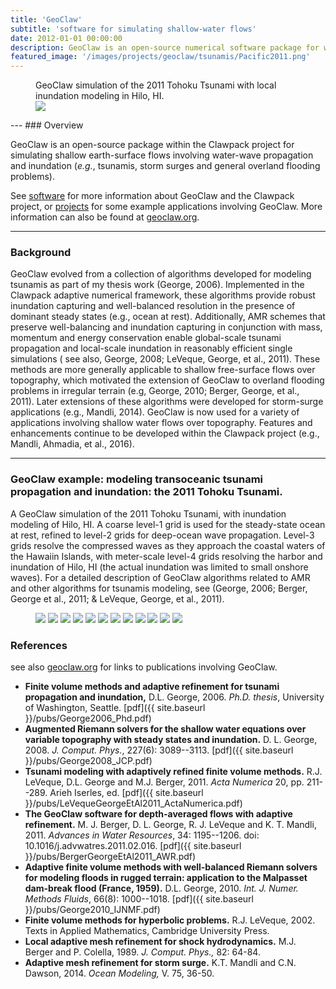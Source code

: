```yaml
---
title: 'GeoClaw'
subtitle: 'software for simulating shallow-water flows'
date: 2012-01-01 00:00:00
description: GeoClaw is an open-source numerical software package for water-wave propagation and inundation (tsunamis, storm surges, overland flooding).
featured_image: '/images/projects/geoclaw/tsunamis/Pacific2011.png'
---
```


<figure>
<figcaption> GeoClaw simulation of the 2011 Tohoku Tsunami with local inundation modeling in Hilo, HI.</figcaption>
<div class="gallery" data-columns="1">
    <img src="{{ site.baseurl }}/images/projects/geoclaw/tsunamis/honshu2hilo.gif">
</div>
</figure>
---
### Overview

GeoClaw is an open-source package within the Clawpack project for simulating shallow earth-surface flows involving water-wave propagation and inundation (*e.g.*, tsunamis, storm surges and general overland flooding problems).

See [software](/software/) for more information about GeoClaw and the Clawpack project, or [projects](/projects/) for some example applications involving GeoClaw. More information can also be found at [geoclaw.org](http://www.geoclaw.org).

---
### Background

GeoClaw evolved from a collection of algorithms developed for modeling tsunamis as part of my thesis work (George, 2006). Implemented in the Clawpack adaptive numerical framework, these algorithms provide robust inundation capturing and well-balanced resolution in the presence of dominant steady states (e.g., ocean at rest). Additionally, AMR schemes that preserve well-balancing and inundation capturing in conjunction with mass, momentum and energy conservation enable global-scale tsunami propagation and local-scale inundation in reasonably efficient single simulations ( see also, George, 2008; LeVeque, George, et al., 2011). These methods are more generally applicable to shallow free-surface flows over topography, which motivated the extension of GeoClaw to overland flooding problems in irregular terrain (e.g, George, 2010; Berger, George, et al., 2011). Later extensions of these algorithms were developed for storm-surge applications (e.g., Mandli, 2014). GeoClaw is now used for a variety of applications involving shallow water flows over topography. Features and enhancements continue to be developed within the Clawpack project (e.g., Mandli, Ahmadia, et al., 2016). 

---
### GeoClaw example: modeling transoceanic tsunami propagation and inundation: the 2011 Tohoku Tsunami.

A GeoClaw simulation of the 2011 Tohoku Tsunami, with inundation modeling of Hilo, HI. A coarse level-1 grid is used for the steady-state ocean at rest, refined to level-2 grids for deep-ocean wave propagation. Level-3 grids resolve the compressed waves as they approach the coastal waters of the Hawaiin Islands, with meter-scale level-4 grids resolving the harbor and inundation of Hilo, HI (the actual inundation was limited to small onshore waves). For a detailed description of GeoClaw algorithms related to AMR and other algorithms for tsunamis modeling, see (George, 2006; Berger, George et al., 2011; & LeVeque, George, et al., 2011).

<figure>
<div class="gallery" data-columns="3">
	<img src="/images/projects/geoclaw/tsunamis/frame00000.png">
	<img src="/images/projects/geoclaw/tsunamis/frame00001.png">
	<img src="/images/projects/geoclaw/tsunamis/frame00010.png">
	<img src="/images/projects/geoclaw/tsunamis/frame00030.png">
	<img src="/images/projects/geoclaw/tsunamis/frame00040.png">
	<img src="/images/projects/geoclaw/tsunamis/frame00045.png">
	<img src="/images/projects/geoclaw/tsunamis/frame00050.png">
	<img src="/images/projects/geoclaw/tsunamis/frame00058.png">
	<img src="/images/projects/geoclaw/tsunamis/frame00062.png">
	<img src="/images/projects/geoclaw/tsunamis/frame00064.png">
	<img src="/images/projects/geoclaw/tsunamis/frame00066.png">
	<img src="/images/projects/geoclaw/tsunamis/frame00075.png">
</div>
</figure>

### References

see also [geoclaw.org](http://www.geoclaw.org) for links to publications involving GeoClaw.

* **Finite volume methods and adaptive refinement for tsunami propagation and inundation,** D.L. George, 2006. *Ph.D. thesis*, University of Washington, Seattle. [pdf]({{ site.baseurl }}/pubs/George2006_Phd.pdf)
* **Augmented Riemann solvers for the shallow water equations over variable topography with steady states and inundation.** D. L. George, 2008. *J. Comput. Phys.*, 227(6): 3089--3113. [pdf]({{ site.baseurl }}/pubs/George2008_JCP.pdf)
* **Tsunami modeling with adaptively refined finite volume methods.** R.J. LeVeque, D.L. George and M.J. Berger, 2011. *Acta Numerica* 20, pp. 211--289. Arieh Iserles, ed. [pdf]({{ site.baseurl }}/pubs/LeVequeGeorgeEtAl2011_ActaNumerica.pdf)
* **The GeoClaw software for depth-averaged flows with adaptive refinement.**  M. J. Berger, D. L. George, R. J. LeVeque and K. T. Mandli, 2011. *Advances in Water Resources*, 34: 1195--1206. doi: 10.1016/j.advwatres.2011.02.016. [pdf]({{ site.baseurl }}/pubs/BergerGeorgeEtAl2011_AWR.pdf)
* **Adaptive finite volume methods with well-balanced Riemann solvers for modeling floods in rugged terrain: application to the Malpasset dam-break flood (France, 1959).** D.L. George, 2010. *Int. J. Numer. Methods Fluids*, 66(8): 1000--1018. [pdf]({{ site.baseurl }}/pubs/George2010_IJNMF.pdf)
* **Finite volume methods for hyperbolic problems.** R.J. LeVeque, 2002. Texts in Applied Mathematics, Cambridge University Press.
* **Local adaptive mesh refinement for shock hydrodynamics.** M.J. Berger and P. Colella, 1989. *J. Comput. Phys.,* 82: 64-84.
* **Adaptive mesh refinement for storm surge.** K.T. Mandli and C.N. Dawson, 2014. *Ocean Modeling,* V. 75, 36-50.

